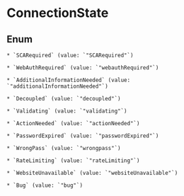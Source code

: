 
# ConnectionState

## Enum


    * `SCARequired` (value: `"SCARequired"`)

    * `WebAuthRequired` (value: `"webauthRequired"`)

    * `AdditionalInformationNeeded` (value: `"additionalInformationNeeded"`)

    * `Decoupled` (value: `"decoupled"`)

    * `Validating` (value: `"validating"`)

    * `ActionNeeded` (value: `"actionNeeded"`)

    * `PasswordExpired` (value: `"passwordExpired"`)

    * `WrongPass` (value: `"wrongpass"`)

    * `RateLimiting` (value: `"rateLimiting"`)

    * `WebsiteUnavailable` (value: `"websiteUnavailable"`)

    * `Bug` (value: `"bug"`)



